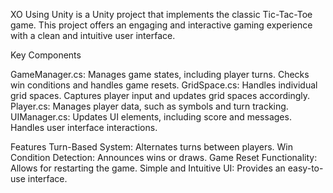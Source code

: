 XO Using Unity is a Unity project that implements the classic Tic-Tac-Toe game. This project offers an engaging and interactive gaming experience with a clean and intuitive user interface.

Key Components

GameManager.cs:
Manages game states, including player turns.
Checks win conditions and handles game resets.
GridSpace.cs:
Handles individual grid spaces.
Captures player input and updates grid spaces accordingly.
Player.cs:
Manages player data, such as symbols and turn tracking.
UIManager.cs:
Updates UI elements, including score and messages.
Handles user interface interactions.

Features
Turn-Based System: Alternates turns between players.
Win Condition Detection: Announces wins or draws.
Game Reset Functionality: Allows for restarting the game.
Simple and Intuitive UI: Provides an easy-to-use interface.
